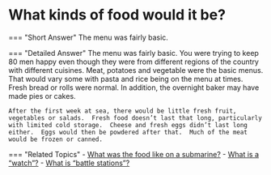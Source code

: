 # What kinds of food would it be?


=== "Short Answer"
    The menu was fairly basic.

=== "Detailed Answer"
    The menu was fairly basic.  You were trying to keep 80 men happy even though they were from different regions of the country with different cuisines.  Meat, potatoes and vegetable were the basic menus.  That would vary some with pasta and rice being on the menu at times.  Fresh bread or rolls were normal.  In addition, the overnight baker may have made pies or cakes.

    After the first week at sea, there would be little fresh fruit, vegetables or salads.  Fresh food doesn’t last that long, particularly with limited cold storage.  Cheese and fresh eggs didn’t last long either.  Eggs would then be powdered after that.  Much of the meat would be frozen or canned.

=== "Related Topics"
    - [What was the food like on a submarine?](./what-was-the-food-like-on-a-submarine.md)
    - [What is a “watch”?](./what-is-a-watch.md)
    - [What is “battle stations”?](./what-is-battle-stations.md)
